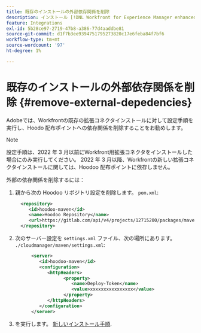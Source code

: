 ```yaml
---
title: 既存のインストールの外部依存関係を削除
description: インストール [!DNL Workfront for Experience Manager enhanced connector]
feature: Integrations
exl-id: 5b28ce97-2719-47b8-a386-77d4aaddbe81
source-git-commit: d1f7b3ee9394751795273820c17e6feba84f7bf6
workflow-type: tm+mt
source-wordcount: '97'
ht-degree: 1%

---
```


# 既存のインストールの外部依存関係を削除 {#remove-external-depedencies}

Adobeでは、Workfrontの既存の拡張コネクタインストールに対して設定手順を実行し、Hoodo 配布ポイントへの依存関係を削除することをお勧めします。

>[!NOTE]
>
>設定手順は、2022 年 3 月以前にWorkfront用拡張コネクタをインストールした場合にのみ実行してください。 2022 年 3 月以降、Workfrontの新しい拡張コネクタインストールに関しては、Hoodoo 配布ポイントに依存しません。

外部の依存関係を削除するには：

1. 親から次の Hoodoo リポジトリ設定を削除します。 `pom.xml`:

   ```XML
     <repository>
        <id>hoodoo-maven</id>
        <name>Hoodoo Repository</name>
        <url>https://gitlab.com/api/v4/projects/12715200/packages/maven</url>
     </repository>
   ```

1. 次のサーバー設定を `settings.xml` ファイル、次の場所にあります。 `./cloudmanager/maven/settings.xml`:

   ```XML
         <server>
            <id>hoodoo-maven</id>
            <configuration>
               <httpHeaders>
                     <property>
                        <name>Deploy-Token</name>
                        <value>xxxxxxxxxxxxxxxx</value>
                     </property>
               </httpHeaders>
            </configuration>
         </server>
   ```

1. を実行します。 [新しいインストール手順](workfront-connector-install.md).
